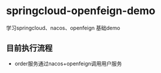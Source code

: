 # springcloud-openfeign-demo
学习springcloud、nacos、openfeign 基础demo
## 目前执行流程
- order服务通过nacos+openfeign调用用户服务